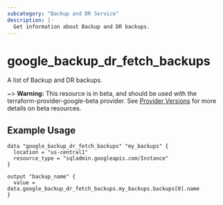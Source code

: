 ```yaml
---
subcategory: "Backup and DR Service"
description: |-
  Get information about Backup and DR backups.
---
```


# google_backup_dr_fetch_backups

A list of Backup and DR backups.

~> **Warning:** This resource is in beta, and should be used with the terraform-provider-google-beta provider.
See [Provider Versions](https://terraform.io/docs/providers/google/guides/provider_versions.html) for more details on beta resources.

## Example Usage

```hcl
data "google_backup_dr_fetch_backups" "my_backups" {
  location = "us-central1"
  resource_type = "sqladmin.googleapis.com/Instance"
}

output "backup_name" {
  value = data.google_backup_dr_fetch_backups.my_backups.backups[0].name
}
```
